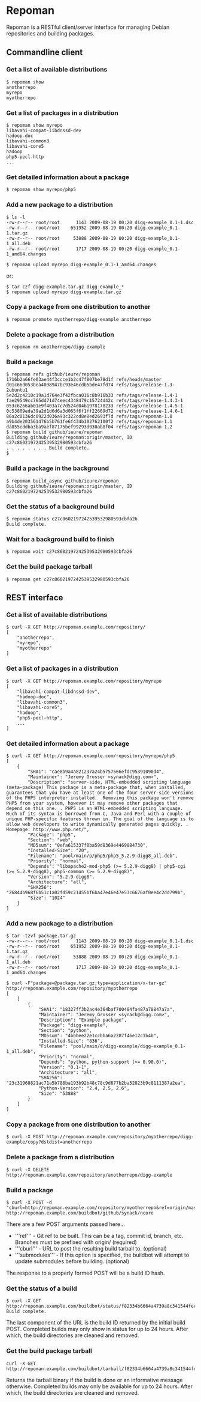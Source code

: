 # Repoman

Repoman is a RESTful client/server interface for managing Debian repositories and building packages.

## Commandline client

### Get a list of available distributions

    $ repoman show
    anotherrepo
    myrepo
    myotherrepo

### Get a list of packages in a distribution

    $ repoman show myrepo
    libavahi-compat-libdnssd-dev
    hadoop-doc
    libavahi-common3
    libavahi-core5
    hadoop
    php5-pecl-http
    ...

### Get detailed information about a package

    $ repoman show myrepo/php5

### Add a new package to a distribution

    $ ls -l
    -rw-r--r-- root/root      1143 2009-08-19 00:20 digg-example_0.1-1.dsc
    -rw-r--r-- root/root    651952 2009-08-19 00:20 digg-example_0.1-1.tar.gz
    -rw-r--r-- root/root     53888 2009-08-19 00:20 digg-example_0.1-1_all.deb
    -rw-r--r-- root/root      1717 2009-08-19 00:20 digg-example_0.1-1_amd64.changes

    $ repoman upload myrepo digg-example_0.1-1_amd64.changes

or:

    $ tar czf digg-example.tar.gz digg-example_*
    $ repoman upload myrepo digg-example.tar.gz

### Copy a package from one distribution to another

    $ repoman promote myotherrepo/digg-example anotherrepo

### Delete a package from a distribution

    $ repoman rm anotherrepo/digg-example

### Build a package

    $ repoman refs github/ieure/repoman
    1716b2a66fe03ae44f3ccce1b2c47f807be78d1f refs/heads/master
    d01c66d053bea4098947bc93e46cdb5bde47fd74 refs/tags/release-1.3-2ubuntu1
    5e2d2c4210c19a1d764e3f42fbca016c8b916b33 refs/tags/release-1.4-1
    fae29549cc765dd71d74eec4348479c15724d42c refs/tags/release-1.4.3-1
    053c6266ab01e9f403a7c7d524d04b1978178233 refs/tags/release-1.4.5-1
    0c53809eda39a2d1d6d6a3d065f6f1ff22669d72 refs/tags/release-1.4.6-1
    86a2c0136dc0922d036a93c322cd8e8ed2693f7d refs/tags/repoman-1.0
    a9b4de203561476b5b761fe6f434b102762100f2 refs/tags/repoman-1.1
    da855eddba3ba9aef87175bef99293d030ab8f04 refs/tags/repoman-1.2
    $ repoman build github/ieure/repoman
    Building github/ieure/repoman:origin/master, ID c27c8602197242539532980593cbfa26
    . . . . . . . . Build complete.
    $

### Build a package in the background

    $ repoman build_async github/ieure/repoman
    Building github/ieure/repoman:origin/master, ID c27c8602197242539532980593cbfa26

### Get the status of a background build

    $ repoman status c27c8602197242539532980593cbfa26
    Build complete.

### Wait for a background build to finish

    $ repoman wait c27c8602197242539532980593cbfa26

### Get the build package tarball

    $ repoman get c27c8602197242539532980593cbfa26


## REST interface

### Get a list of available distributions

    $ curl -X GET http://repoman.example.com/repository/
    [
        "anotherrepo",
        "myrepo",
        "myotherrepo"
    ]

### Get a list of packages in a distribution

    $ curl -X GET http://repoman.example.com/repository/myrepo
    [
        "libavahi-compat-libdnssd-dev",
        "hadoop-doc",
        "libavahi-common3",
        "libavahi-core5",
        "hadoop",
        "php5-pecl-http",
        ...
    ]

### Get detailed information about a package

    $ curl -X GET http://repoman.example.com/repository/myrepo/php5
    [
        {
            "SHA1": "cae8b9a4a821237a24b5757566efdc95391090d4",
            "Maintainer": "Jeremy Grosser <synack@digg.com>",
            "Description": "server-side, HTML-embedded scripting language (meta-package) This package is a meta-package that, when installed, guarantees that you have at least one of the four server-side versions of the PHP5 interpreter installed.  Removing this package won't remove PHP5 from your system, however it may remove other packages that depend on this one. . PHP5 is an HTML-embedded scripting language. Much of its syntax is borrowed from C, Java and Perl with a couple of unique PHP-specific features thrown in. The goal of the language is to allow web developers to write dynamically generated pages quickly. . Homepage: http://www.php.net/",
            "Package": "php5",
            "Section": "web",
            "MD5sum": "0efa615337f0ba59d8369e4469884730",
            "Installed-Size": "20",
            "Filename": "pool/main/p/php5/php5_5.2.9-digg8_all.deb",
            "Priority": "normal",
            "Depends": "libapache2-mod-php5 (>= 5.2.9-digg8) | php5-cgi (>= 5.2.9-digg8), php5-common (>= 5.2.9-digg8)",
            "Version": "5.2.9-digg8",
            "Architecture": "all",
            "SHA256": "26844b968f6b51c1a02fd59c21455bf6ba47e46e47e53c6676af0ee4c2dd799b",
            "Size": "1024"
        }
    ]

### Add a new package to a distribution

    $ tar -tzvf package.tar.gz
    -rw-r--r-- root/root      1143 2009-08-19 00:20 digg-example_0.1-1.dsc
    -rw-r--r-- root/root    651952 2009-08-19 00:20 digg-example_0.1-1.tar.gz
    -rw-r--r-- root/root     53888 2009-08-19 00:20 digg-example_0.1-1_all.deb
    -rw-r--r-- root/root      1717 2009-08-19 00:20 digg-example_0.1-1_amd64.changes

    $ curl -F"package=@package.tar.gz;type=application/x-tar-gz" http://repoman.example.com/repository/myotherrepo
    [
        [
            {
                "SHA1": "18327ff3b2ac4e364baf700484fa487a78847a7a",
                "Maintainer": "Jeremy Grosser <synack@digg.com>",
                "Description": "Example package",
                "Package": "digg-example",
                "Section": "python",
                "MD5sum": "4bbbee22e1ccbba6a2287f46e12c1b4b",
                "Installed-Size": "836",
                "Filename": "pool/main/d/digg-example/digg-example_0.1-1_all.deb",
                "Priority": "normal",
                "Depends": "python, python-support (>= 0.90.0)",
                "Version": "0.1-1",
                "Architecture": "all",
                "SHA256": "23c31968821ac71a5b788ba193b92b48c78c9d677b2ba32823b9c8111387a2ea",
                "Python-Version": "2.4, 2.5, 2.6",
                "Size": "53888"
            }
        ]
    ]

### Copy a package from one distribution to another

    $ curl -X POST http://repoman.example.com/repository/myotherrepo/digg-example/copy?dstdist=anotherrepo

### Delete a package from a distribution

    $ curl -X DELETE http://repoman.example.com/repository/anotherrepo/digg-example

### Build a package

    $ curl -X POST -d "cburl=http://repoman.example.com/repository/myotherrepo&ref=origin/master" http://repoman.example.com/buildbot/github/synack/ncore

There are a few POST arguments passed here...
 * '''ref''' - Git ref to be built. This can be a tag, commit id, branch, etc. Branches must be prefixed with origin/ (required)
 * '''cburl''' - URL to post the resulting build tarball to. (optional)
 * '''submodules''' - If this option is specified, the buildbot will attempt to update submodules before building. (optional)

The response to a properly formed POST will be a build ID hash.

### Get the status of a build

    $ curl -X GET http://repoman.example.com/buildbot/status/f82334b6664a4739a8c341544feec898
    Build complete.

The last component of the URL is the build ID returned by the initial build POST. Completed builds may only show in status for up to 24 hours. After which, the build directories are cleaned and removed.

### Get the build package tarball

    curl -X GET http://repoman.example.com/buildbot/tarball/f82334b6664a4739a8c341544feec898

Returns the tarball binary if the build is done or an informative message otherwise. Completed builds may only be available for up to 24 hours. After which, the build directories are cleaned and removed.

